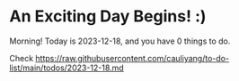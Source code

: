 # An Exciting Day Begins! :)

Morning! Today is 2023-12-18, and you have 0 things to do.

Check https://raw.githubusercontent.com/cauliyang/to-do-list/main/todos/2023-12-18.md